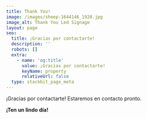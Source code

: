 ```yaml
---
title: Thank You!
image: /images/sheep-1644146_1920.jpg
image_alt: Thank You Led Signage
layout: page
seo:
  title: ¡Gracias por contactarte!
  description: ''
  robots: []
  extra:
    - name: 'og:title'
      value: ¡Gracias por contactarte!
      keyName: property
      relativeUrl: false
  type: stackbit_page_meta
---
```

¡Gracias por contactarte! Estaremos en contacto pronto.

**¡Ten un lindo día!**
